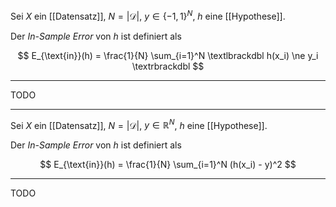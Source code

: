 Sei $X$ ein [[Datensatz]], $N = |\mathcal{D}|$, $y \in \{ -1, 1 \}^N$, $h$ eine [[Hypothese]].

Der *In-Sample Error* von $h$ ist definiert als

$$
	E_{\text{in}}(h) = \frac{1}{N} \sum_{i=1}^N \textlbrackdbl h(x_i) \ne y_i \textrbrackdbl
$$

---

TODO

---

Sei $X$ ein [[Datensatz]], $N = |\mathcal{D}|$, $y \in \mathbb{R}^N$, $h$ eine [[Hypothese]].

Der *In-Sample Error* von $h$ ist definiert als

$$
	E_{\text{in}}(h) = \frac{1}{N} \sum_{i=1}^N (h(x_i) - y)^2
$$

---

TODO